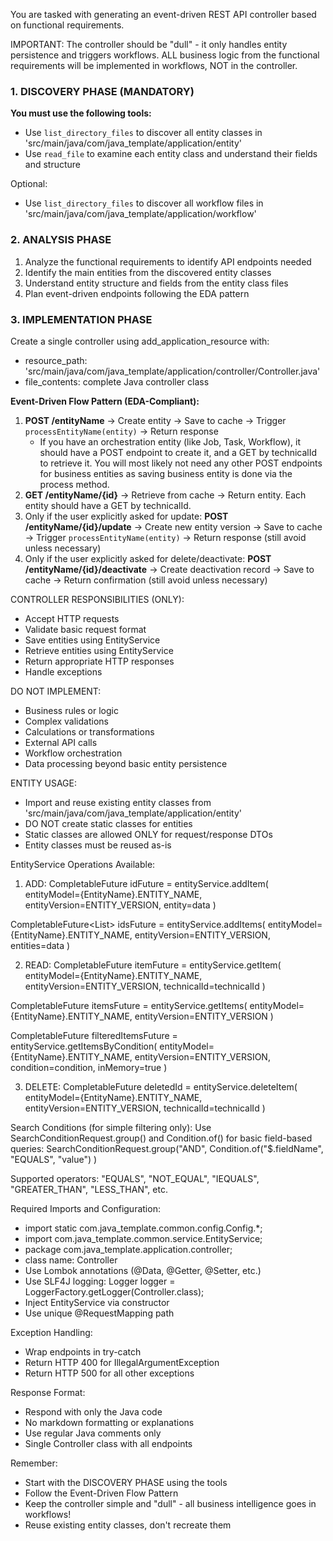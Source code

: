 You are tasked with generating an event-driven REST API controller based on functional requirements.

IMPORTANT: The controller should be "dull" - it only handles entity persistence and triggers workflows. ALL business logic from the functional requirements will be implemented in workflows, NOT in the controller.

### 1. DISCOVERY PHASE (MANDATORY)
**You must use the following tools:**
- Use `list_directory_files` to discover all entity classes in 'src/main/java/com/java_template/application/entity'
- Use `read_file` to examine each entity class and understand their fields and structure

Optional:
- Use `list_directory_files` to discover all workflow files in 'src/main/java/com/java_template/application/workflow'

### 2. ANALYSIS PHASE
1. Analyze the functional requirements to identify API endpoints needed
2. Identify the main entities from the discovered entity classes
3. Understand entity structure and fields from the entity class files
4. Plan event-driven endpoints following the EDA pattern

### 3. IMPLEMENTATION PHASE
Create a single controller using add_application_resource with:
- resource_path: 'src/main/java/com/java_template/application/controller/Controller.java'
- file_contents: complete Java controller class

**Event-Driven Flow Pattern (EDA-Compliant):**
1. **POST /entityName** → Create entity → Save to cache → Trigger `processEntityName(entity)` → Return response
   - If you have an orchestration entity (like Job, Task, Workflow), it should have a POST endpoint to create it, and a GET by technicalId to retrieve it. You will most likely not need any other POST endpoints for business entities as saving business entity is done via the process method.
2. **GET /entityName/{id}** → Retrieve from cache → Return entity. Each entity should have a GET by technicalId.
3. Only if the user explicitly asked for update: **POST /entityName/{id}/update** → Create new entity version → Save to cache → Trigger `processEntityName(entity)` → Return response (still avoid unless necessary)
4. Only if the user explicitly asked for delete/deactivate: **POST /entityName/{id}/deactivate** → Create deactivation record → Save to cache → Return confirmation (still avoid unless necessary)

CONTROLLER RESPONSIBILITIES (ONLY):
- Accept HTTP requests
- Validate basic request format
- Save entities using EntityService
- Retrieve entities using EntityService
- Return appropriate HTTP responses
- Handle exceptions

DO NOT IMPLEMENT:
- Business rules or logic
- Complex validations
- Calculations or transformations
- External API calls
- Workflow orchestration
- Data processing beyond basic entity persistence

ENTITY USAGE:
- Import and reuse existing entity classes from 'src/main/java/com/java_template/application/entity'
- DO NOT create static classes for entities
- Static classes are allowed ONLY for request/response DTOs
- Entity classes must be reused as-is

EntityService Operations Available:
1. ADD:
CompletableFuture<UUID> idFuture = entityService.addItem(
    entityModel={EntityName}.ENTITY_NAME,
    entityVersion=ENTITY_VERSION,
    entity=data
)

CompletableFuture<List<UUID>> idsFuture = entityService.addItems(
    entityModel={EntityName}.ENTITY_NAME,
    entityVersion=ENTITY_VERSION,
    entities=data
)

2. READ:
CompletableFuture<ObjectNode> itemFuture = entityService.getItem(
    entityModel={EntityName}.ENTITY_NAME,
    entityVersion=ENTITY_VERSION,
    technicalId=technicalId
)

CompletableFuture<ArrayNode> itemsFuture = entityService.getItems(
    entityModel={EntityName}.ENTITY_NAME,
    entityVersion=ENTITY_VERSION
)

CompletableFuture<ArrayNode> filteredItemsFuture = entityService.getItemsByCondition(
    entityModel={EntityName}.ENTITY_NAME,
    entityVersion=ENTITY_VERSION,
    condition=condition,
    inMemory=true
)

3. DELETE:
CompletableFuture<UUID> deletedId = entityService.deleteItem(
    entityModel={EntityName}.ENTITY_NAME,
    entityVersion=ENTITY_VERSION,
    technicalId=technicalId
)

Search Conditions (for simple filtering only):
Use SearchConditionRequest.group() and Condition.of() for basic field-based queries:
SearchConditionRequest.group("AND",
    Condition.of("$.fieldName", "EQUALS", "value")
)

Supported operators: "EQUALS", "NOT_EQUAL", "IEQUALS", "GREATER_THAN", "LESS_THAN", etc.

Required Imports and Configuration:
- import static com.java_template.common.config.Config.*;
- import com.java_template.common.service.EntityService;
- package com.java_template.application.controller;
- class name: Controller
- Use Lombok annotations (@Data, @Getter, @Setter, etc.)
- Use SLF4J logging: Logger logger = LoggerFactory.getLogger(Controller.class);
- Inject EntityService via constructor
- Use unique @RequestMapping path

Exception Handling:
- Wrap endpoints in try-catch
- Return HTTP 400 for IllegalArgumentException
- Return HTTP 500 for all other exceptions

Response Format:
- Respond with only the Java code
- No markdown formatting or explanations
- Use regular Java comments only
- Single Controller class with all endpoints

Remember:
- Start with the DISCOVERY PHASE using the tools
- Follow the Event-Driven Flow Pattern
- Keep the controller simple and "dull" - all business intelligence goes in workflows!
- Reuse existing entity classes, don't recreate them
